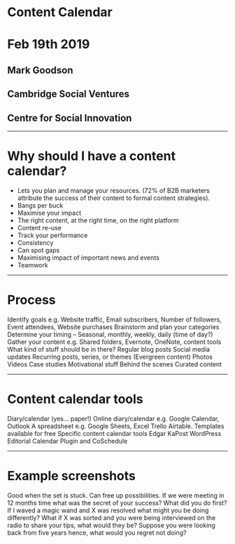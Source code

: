 # Content Calendar
# Feb 19th 2019  
## Mark Goodson
## Cambridge Social Ventures
## Centre for Social Innovation
---
# Why should I have a content calendar?  

- Lets you plan and manage your resources. (72% of B2B marketers attribute the success of their content to formal content strategies).
- Bangs per buck
-   Maximise your impact
-   The right content, at the right time, on the right platform
-   Content re-use
-   Track your performance
- Consistency
- Can spot gaps
- Maximising impact of important news and events
- Teamwork

---
# Process
Identify goals e.g. Website traffic, Email subscribers, Number of followers, Event attendees, Website purchases
Brainstorm and plan your categories
Determine your timing – Seasonal, monthly, weekly, daily (time of day?)
Gather your content e.g. Shared folders, Evernote, OneNote, content tools
What kind of stuff should be in there?
Regular blog posts
Social media updates
Recurring posts, series, or themes (Evergreen content)
Photos
Videos
Case studies
Motivational stuff
Behind the scenes
Curated content

---
# Content calendar tools
Diary/calendar (yes… paper!)
Online diary/calendar e.g. Google Calendar, Outlook
A spreadsheet e.g. Google Sheets, Excel
Trello
Airtable. Templates available for free
Specific content calendar tools
Edgar 
KaPost
WordPress Editorial Calendar Plugin and CoSchedule  

---
# Example screenshots
Good when the set is stuck. Can free up possibilities.
If we were meeting in 12 months time what was the secret of your success? What did you do first?
If I waved a magic wand and X was resolved what might you be doing differently?
What if X was sorted and you were being interviewed on the radio to share your tips, what would they be?
Suppose you were looking back from five years hence, what would you regret not doing?



